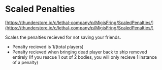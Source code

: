 # Scaled Penalties

[https://thunderstore.io/c/lethal-company/p/MigisFring/ScaledPenalties/](https://thunderstore.io/c/lethal-company/p/MigisFring/ScaledPenalties/)

Scales the penalties recieved for not saving your friends.

- Penalty recieved is 1/(total players)
- Penalty recieved when bringing dead player back to ship removed entirely (If you rescue 1 out of 2 bodies, you will only recieve 1 instance of a penalty)
